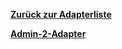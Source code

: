 [**Zurück zur Adapterliste**](/adapterref/adapterliste.md)

[**Admin-2-Adapter**](/adapterref/docs/iobroker.admin-2/de/README.md)